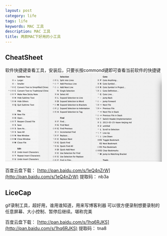 ```yaml
---
layout: post
category: life
tags: life
keywords: MAC 工具
description: MAC 工具
title: 两款MAC下好用的小工具
---
```


## CheatSheet
   软件快捷键查看工具，安装后，只要长按commond键即可查看当前软件的快捷键
   ![img](/images/image_cheat_sheet.png)

   百度云盘下载：
   [http://pan.baidu.com/s/1eQ4nZrW](http://pan.baidu.com/s/1eQ4nZrW)
   提取码：
   nb3a

## LiceCap
   gif录制工具，超好用，谁用谁知道，用来写博客利器
   可以很方便录制想要录制的任意屏幕、大小控制、暂停后继续。堪称完美

   百度云盘下载：
   [http://pan.baidu.com/s/1hq6RJKS](http://pan.baidu.com/s/1hq6RJKS)
   提取码：
   tna8

